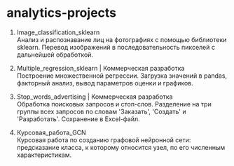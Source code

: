 # analytics-projects
1. Image_classification_sklearn <br/>
   Анализ и распознавание лиц на фотографиях с помощью библиотеки sklearn. Перевод изображений в последовательность 
   пикселей с дальнейшей обработкой.
   
2. Multiple_regression_sklearn | Коммерческая разработка <br/>
   Построение множественной регрессии. Загрузка значений в pandas, факторный анализ, вывод параметров оценки и графиков.

3. Stop_words_advertising | Коммерческая разработка <br/>
   Обработка поисковых запросов и стоп-слов. Разделение на три группы всех запросов по словам 'Заказать', 'Создать' и 'Разработать'.
   Сохранение в Excel-файл.
   
4. Курсовая_работа_GCN <br/>
   Курсовая работа по созданию графовой нейронной сети: предсказание класса, к которому относится узел, по его численным характеристикам.

